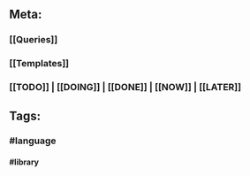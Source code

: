 ## **Meta:**
### [[Queries]]
### [[Templates]]
### [[TODO]] | [[DOING]] | [[DONE]] | [[NOW]] | [[LATER]]
## **Tags:**
### #language
#### #library
